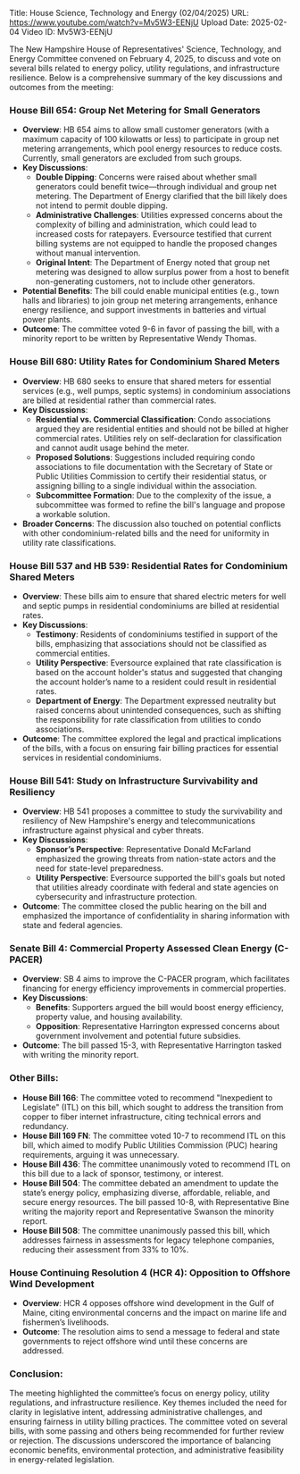 Title: House Science, Technology and Energy (02/04/2025)
URL: https://www.youtube.com/watch?v=Mv5W3-EENjU
Upload Date: 2025-02-04
Video ID: Mv5W3-EENjU

The New Hampshire House of Representatives' Science, Technology, and Energy Committee convened on February 4, 2025, to discuss and vote on several bills related to energy policy, utility regulations, and infrastructure resilience. Below is a comprehensive summary of the key discussions and outcomes from the meeting:

### **House Bill 654: Group Net Metering for Small Generators**
- **Overview**: HB 654 aims to allow small customer generators (with a maximum capacity of 100 kilowatts or less) to participate in group net metering arrangements, which pool energy resources to reduce costs. Currently, small generators are excluded from such groups.
- **Key Discussions**:
  - **Double Dipping**: Concerns were raised about whether small generators could benefit twice—through individual and group net metering. The Department of Energy clarified that the bill likely does not intend to permit double dipping.
  - **Administrative Challenges**: Utilities expressed concerns about the complexity of billing and administration, which could lead to increased costs for ratepayers. Eversource testified that current billing systems are not equipped to handle the proposed changes without manual intervention.
  - **Original Intent**: The Department of Energy noted that group net metering was designed to allow surplus power from a host to benefit non-generating customers, not to include other generators.
- **Potential Benefits**: The bill could enable municipal entities (e.g., town halls and libraries) to join group net metering arrangements, enhance energy resilience, and support investments in batteries and virtual power plants.
- **Outcome**: The committee voted 9-6 in favor of passing the bill, with a minority report to be written by Representative Wendy Thomas.

### **House Bill 680: Utility Rates for Condominium Shared Meters**
- **Overview**: HB 680 seeks to ensure that shared meters for essential services (e.g., well pumps, septic systems) in condominium associations are billed at residential rather than commercial rates.
- **Key Discussions**:
  - **Residential vs. Commercial Classification**: Condo associations argued they are residential entities and should not be billed at higher commercial rates. Utilities rely on self-declaration for classification and cannot audit usage behind the meter.
  - **Proposed Solutions**: Suggestions included requiring condo associations to file documentation with the Secretary of State or Public Utilities Commission to certify their residential status, or assigning billing to a single individual within the association.
  - **Subcommittee Formation**: Due to the complexity of the issue, a subcommittee was formed to refine the bill's language and propose a workable solution.
- **Broader Concerns**: The discussion also touched on potential conflicts with other condominium-related bills and the need for uniformity in utility rate classifications.

### **House Bill 537 and HB 539: Residential Rates for Condominium Shared Meters**
- **Overview**: These bills aim to ensure that shared electric meters for well and septic pumps in residential condominiums are billed at residential rates.
- **Key Discussions**:
  - **Testimony**: Residents of condominiums testified in support of the bills, emphasizing that associations should not be classified as commercial entities.
  - **Utility Perspective**: Eversource explained that rate classification is based on the account holder's status and suggested that changing the account holder’s name to a resident could result in residential rates.
  - **Department of Energy**: The Department expressed neutrality but raised concerns about unintended consequences, such as shifting the responsibility for rate classification from utilities to condo associations.
- **Outcome**: The committee explored the legal and practical implications of the bills, with a focus on ensuring fair billing practices for essential services in residential condominiums.

### **House Bill 541: Study on Infrastructure Survivability and Resiliency**
- **Overview**: HB 541 proposes a committee to study the survivability and resiliency of New Hampshire's energy and telecommunications infrastructure against physical and cyber threats.
- **Key Discussions**:
  - **Sponsor’s Perspective**: Representative Donald McFarland emphasized the growing threats from nation-state actors and the need for state-level preparedness.
  - **Utility Perspective**: Eversource supported the bill's goals but noted that utilities already coordinate with federal and state agencies on cybersecurity and infrastructure protection.
- **Outcome**: The committee closed the public hearing on the bill and emphasized the importance of confidentiality in sharing information with state and federal agencies.

### **Senate Bill 4: Commercial Property Assessed Clean Energy (C-PACER)**
- **Overview**: SB 4 aims to improve the C-PACER program, which facilitates financing for energy efficiency improvements in commercial properties.
- **Key Discussions**:
  - **Benefits**: Supporters argued the bill would boost energy efficiency, property value, and housing availability.
  - **Opposition**: Representative Harrington expressed concerns about government involvement and potential future subsidies.
- **Outcome**: The bill passed 15-3, with Representative Harrington tasked with writing the minority report.

### **Other Bills**:
- **House Bill 166**: The committee voted to recommend "Inexpedient to Legislate" (ITL) on this bill, which sought to address the transition from copper to fiber internet infrastructure, citing technical errors and redundancy.
- **House Bill 169 FN**: The committee voted 10-7 to recommend ITL on this bill, which aimed to modify Public Utilities Commission (PUC) hearing requirements, arguing it was unnecessary.
- **House Bill 436**: The committee unanimously voted to recommend ITL on this bill due to a lack of sponsor, testimony, or interest.
- **House Bill 504**: The committee debated an amendment to update the state’s energy policy, emphasizing diverse, affordable, reliable, and secure energy resources. The bill passed 10-8, with Representative Bine writing the majority report and Representative Swanson the minority report.
- **House Bill 508**: The committee unanimously passed this bill, which addresses fairness in assessments for legacy telephone companies, reducing their assessment from 33% to 10%.

### **House Continuing Resolution 4 (HCR 4): Opposition to Offshore Wind Development**
- **Overview**: HCR 4 opposes offshore wind development in the Gulf of Maine, citing environmental concerns and the impact on marine life and fishermen’s livelihoods.
- **Outcome**: The resolution aims to send a message to federal and state governments to reject offshore wind until these concerns are addressed.

### **Conclusion**:
The meeting highlighted the committee’s focus on energy policy, utility regulations, and infrastructure resilience. Key themes included the need for clarity in legislative intent, addressing administrative challenges, and ensuring fairness in utility billing practices. The committee voted on several bills, with some passing and others being recommended for further review or rejection. The discussions underscored the importance of balancing economic benefits, environmental protection, and administrative feasibility in energy-related legislation.